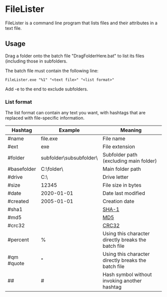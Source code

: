 # FileLister

FileLister is a command line program that lists files and their attributes in a text file.

## Usage

Drag a folder onto the batch file "DragFolderHere.bat" to list its files (including those in subfolders.

The batch file must contain the following line:

    FileLister.exe "%1" "<text file>" "<list format>"

Add -e to the end to exclude subfolders.

### List format

The list format can contain any text you want, with hashtags that are replaced with file-specific information.

Hashtag | Example | Meaning
------- | ------- | -------
#name | file.exe | File name
#ext | exe | File extension
#folder | subfolder\subsubfolder\ | Subfolder path (excluding main folder)
#basefolder | C:\folder\ | Main folder path
#drive | C:\ | Drive letter
#size | 12345 | File size in bytes
#date | 2020-01-01 | Date last modified
#created | 2005-01-01 | Creation date
#sha1 | | [SHA-1](http://en.wikipedia.org/wiki/SHA-1)
#md5 | | [MD5](http://en.wikipedia.org/wiki/MD5)
#crc32 | | [CRC32](http://en.wikipedia.org/wiki/CRC32)
#percent | % | Using this character directly breaks the batch file
#qm<br>#quote | " | Using this character directly breaks the batch file
\## | # | Hash symbol without invoking another hashtag
